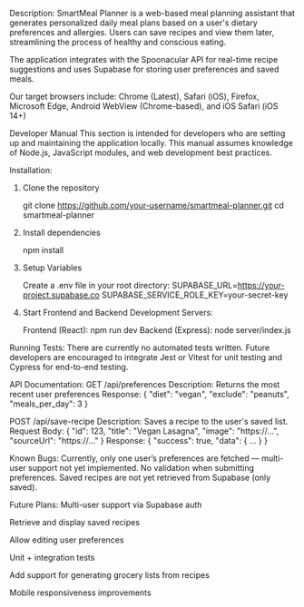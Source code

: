 Description: 
SmartMeal Planner is a web-based meal planning assistant that generates personalized daily meal plans based on a user's dietary preferences and allergies. Users can save recipes and view them later, streamlining the process of healthy and conscious eating.

The application integrates with the Spoonacular API for real-time recipe suggestions and uses Supabase for storing user preferences and saved meals.

Our target browsers include:
Chrome (Latest), Safari (iOS), Firefox, Microsoft Edge, Android WebView (Chrome-based), and iOS Safari (iOS 14+)

Developer Manual
This section is intended for developers who are setting up and maintaining the application locally. This manual assumes knowledge of Node.js, JavaScript modules, and web development best practices.

Installation:
1. Clone the repository

    git clone https://github.com/your-username/smartmeal-planner.git
    cd smartmeal-planner
2. Install dependencies

    npm install
3. Setup Variables

    Create a .env file in your root directory:
    SUPABASE_URL=https://your-project.supabase.co
    SUPABASE_SERVICE_ROLE_KEY=your-secret-key
4. Start Frontend and Backend Development Servers:

    Frontend (React): npm run dev
    Backend (Express): node server/index.js

Running Tests:
There are currently no automated tests written. Future developers are encouraged to integrate Jest or Vitest for unit testing and Cypress for end-to-end testing.

API Documentation:
GET /api/preferences
Description: Returns the most recent user preferences
Response:
    {
    "diet": "vegan",
     "exclude": "peanuts",
    "meals_per_day": 3
    }

POST /api/save-recipe
Description: Saves a recipe to the user's saved list.
Request Body:
    {
    "id": 123,
     "title": "Vegan Lasagna",
    "image": "https://...",
     "sourceUrl": "https://..."
    }
Response:
    {
    "success": true,
    "data": { ... }
    }

Known Bugs:
Currently, only one user’s preferences are fetched — multi-user support not yet implemented.
No validation when submitting preferences.
Saved recipes are not yet retrieved from Supabase (only saved).

Future Plans:
Multi-user support via Supabase auth

Retrieve and display saved recipes

Allow editing user preferences

Unit + integration tests

Add support for generating grocery lists from recipes

Mobile responsiveness improvements
